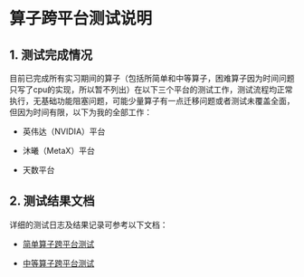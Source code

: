 # 算子跨平台测试说明

## 1. 测试完成情况

目前已完成所有实习期间的算子（包括所简单和中等算子，困难算子因为时间问题只写了cpu的实现，所以暂不列出）在以下三个平台的测试工作，测试流程均正常执行，无基础功能阻塞问题，可能少量算子有一点迁移问题或者测试未覆盖全面，但因为时间有限，以下为我的全部工作：



*   英伟达（NVIDIA）平台

*   沐曦（MetaX）平台

*   天数平台

## 2. 测试结果文档

详细的测试日志及结果记录可参考以下文档：

*  [简单算子跨平台测试](./easy_ops/README.md)

*  [中等算子跨平台测试](./mid_ops/README.md)